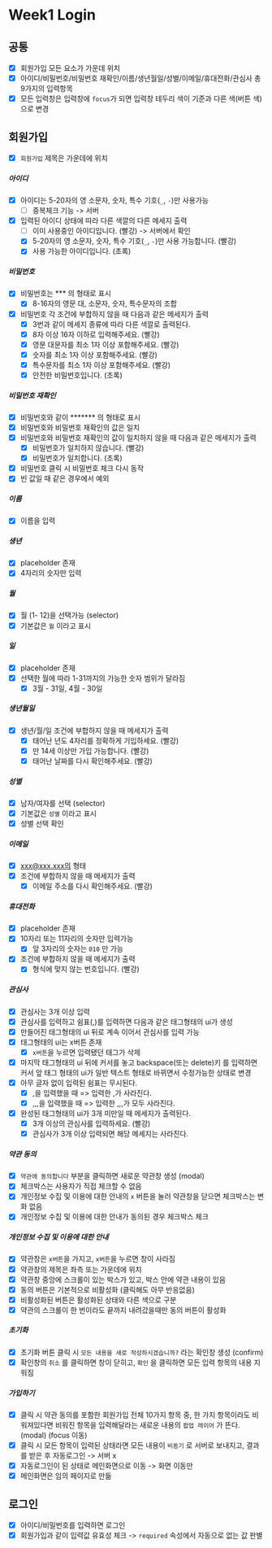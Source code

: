 # Week1 Login

## 공통

- [x] 회원가입 모든 요소가 가운데 위치
- [x] 아이디/비밀번호/비밀번호 재확인/이름/생년월일/성별/이메일/휴대전화/관심사 총 9가지의 입력항목
- [x] 모든 입력창은 입력창에 `focus`가 되면 입력창 테두리 색이 기준과 다른 색(버튼 색)으로 변경

## 회원가입

- [x] `회원가입` 제목은 가운데에 위치

##### 아이디

- [x] 아이디는 5-20자의 영 소문자, 숫자, 특수 기호(`_`, `-`)만 사용가능
  - [ ] 중복체크 기능 -> 서버

- [x] 입력된 아이디 상태에 따라 다른 색깔의 다른 메세지 출력
  - [ ] 이미 사용중인 아이디입니다. (빨강) -> 서버에서 확인
  - [x] 5-20자의 영 소문자, 숫자, 특수 기호(`_`, `-`)만 사용 가능합니다. (빨강) 
  - [x] 사용 가능한 아이디입니다. (초록) 

##### 비밀번호

- [x] 비밀번호는 *** 의 형태로 표시
  - [x] 8-16자의 영문 대, 소문자, 숫자, 특수문자의 조합
- [x] 비밀번호 각 조건에 부합하지 않을 때 다음과 같은 메세지가 출력
  - [x] 3번과 같이 메세지 종류에 따라 다른 색깔로 출력된다.
  - [x] 8자 이상 16자 이하로 입력해주세요. (빨강)
  - [x] 영문 대문자를 최소 1자 이상 포함해주세요. (빨강)
  - [x] 숫자를 최소 1자 이상 포함해주세요. (빨강)
  - [x] 특수문자를 최소 1자 이상 포함해주세요. (빨강) 
  - [x] 안전한 비밀번호입니다. (초록)

##### 비밀번호 재확인

- [x] 비밀번호와 같이 ******* 의 형태로 표시
- [x] 비밀번호와 비밀번호 재확인의 값은 일치
- [x] 비밀번호와 비밀번호 재확인의 값이 일치하지 않을 때 다음과 같은 메세지가 출력
  - [x] 비밀번호가 일치하지 않습니다. (빨강)
  - [x] 비밀번호가 일치합니다. (초록)
- [x] 비밀번호 클릭 시 비밀번호 체크 다시 동작
- [x] 빈 값일 때 같은 경우에서 예외

##### 이름

- [x] 이름을 입력

##### 생년

- [x] placeholder 존재
- [x] 4자리의 숫자만 입력

##### 월

- [x] 월 (1- 12)을 선택가능 (selector)
- [x] 기본값은 `월` 이라고 표시

##### 일

- [x] placeholder 존재
- [x] 선택한 월에 따라 1-31까지의 가능한 숫자 범위가 달라짐
  - [x] 3월 - 31일, 4월 - 30일

##### 생년월일

- [x] 생년/월/일 조건에 부합하지 않을 때 메세지가 출력
  - [x] 태어난 년도 4자리를 정확하게 기입하세요. (빨강)
  - [x] 만 14세 이상만 가입 가능합니다. (빨강)
  - [x] 태어난 날짜를 다시 확인해주세요. (빨강)

##### 성별

- [x] 남자/여자를 선택 (selector)
- [x] 기본값은 `성별` 이라고 표시
- [x] 성별 선택 확인

##### 이메일

- [x] xxx@xxx.xxx의 형태
- [x] 조건에 부합하지 않을 때 메세지가 출력
  - [x] 이메일 주소를 다시 확인해주세요. (빨강)

##### 휴대전화

- [x] placeholder 존재
- [x] 10자리 또는 11자리의 숫자만 입력가능
  - [x] 앞 3자리의 숫자는 `010` 만 가능
- [x] 조건에 부합하지 않을 때 메세지가 출력
  - [x] 형식에 맞지 않는 번호입니다. (빨강)

##### 관심사

- [x] 관심사는 3개 이상 입력
- [x] 관심사를 입력하고 쉼표(,)를 입력하면 다음과 같은 태그형태의 ui가 생성
- [x] 만들어진 태그형태의 ui 뒤로 계속 이어서 관심사를 입력 가능
- [x] 태그형태의 ui는 x버튼 존재
  - [x] `x버튼`을 누르면 입력됐던 태그가 삭제
- [x] 마지막 태그형태의 ui 뒤에 커서를 놓고 backspace(또는 delete)키 를 입력하면 커서 앞 태그 형태의 ui가 일반 텍스트 형태로 바뀌면서 수정가능한 상태로 변경
- [x] 아무 글자 없이 입력된 쉼표는 무시된다.
  - [x]  ,을 입력했을 때 => 입력한 ,가 사라진다.
  - [x] ,,,을 입력했을 때 => 입력한 ,,,가 모두 사라진다.
- [x] 완성된 태그형태의 ui가 3개 미만일 때 메세지가 출력된다.
  - [x] 3개 이상의 관심사를 입력하세요. (빨강)
  - [x] 관심사가 3개 이상 입력되면 해당 메세지는 사라진다.

##### 약관 동의

- [x] `약관에 동의합니다` 부분을 클릭하면 새로운 약관창 생성 (modal)
- [x] 체크박스는 사용자가 직접 체크할 수 없음
- [x] 개인정보 수집 및 이용에 대한 안내의 `x` 버튼을 눌러 약관창을 닫으면 체크박스는 변화 없음
- [x] 개인정보 수집 및 이용에 대한 안내가 동의된 경우 체크박스 체크

##### 개인정보 수집 및 이용에 대한 안내

- [x] 약관창은 `x버튼`을 가지고, `x버튼`을 누르면 창이 사라짐
- [x] 약관창의 제목은 좌측 또는 가운데에 위치
- [x] 약관창 중앙에 스크롤이 있는 박스가 있고, 박스 안에 약관 내용이 있음
- [x] 동의 버튼은 기본적으로 비활성화 (클릭해도 아무 반응없음)
- [x] 비활성화된 버튼은 활성화된 상태와 다른 색으로 구분
- [x] 약관의 스크롤이 한 번이라도 끝까지 내려갔을때만 동의 버튼이 활성화

##### 초기화

- [x] 초기화 버튼 클릭 시 `모든 내용을 새로 작성하시겠습니까?` 라는 확인창 생성 (confirm)
- [x] 확인창의 `취소` 를 클릭하면 창이 닫히고, `확인` 을 클릭하면 모든 입력 항목의 내용 지워짐

##### 가입하기

- [x] 클릭 시 약관 동의를 포함한 회원가입 전체 10가지 항목 중, 한 가지 항목이라도 비워져있다면 비워진 항목을 입력해달라는 새로운 내용의 `팝업 레이어` 가 뜬다. (modal) (focus 이동)
- [x] 클릭 시 모든 항목이 입력된 상태라면 모든 내용이 `비동기` 로 서버로 보내지고, 결과를 받은 후 자동로그인 -> 서버 x
- [x] 자동로그인이 된 상태로 메인화면으로 이동 -> 화면 이동만
- [x] 메인화면은 임의 페이지로 만듦 
  
## 로그인

- [x] 아이디/비밀번호를 입력하면 로그인
- [x] 회원가입과 같이 입력값 유효성 체크 -> `required` 속성에서 자동으로 없는 값 판별
